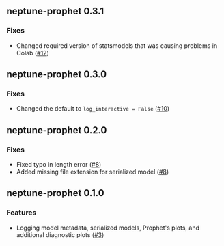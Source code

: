 ## neptune-prophet 0.3.1

### Fixes

- Changed required version of statsmodels that was causing problems in Colab ([#12](https://github.com/neptune-ai/neptune-prophet/pull/12))

## neptune-prophet 0.3.0

### Fixes
- Changed the default to `log_interactive = False` ([#10](https://github.com/neptune-ai/neptune-prophet/pull/10))

## neptune-prophet 0.2.0

### Fixes
- Fixed typo in length error ([#8](https://github.com/neptune-ai/neptune-prophet/pull/8))
- Added missing file extension for serialized model ([#8](https://github.com/neptune-ai/neptune-prophet/pull/8))

## neptune-prophet 0.1.0

### Features
- Logging model metadata, serialized models, Prophet's plots, and additional diagnostic plots ([#3](https://github.com/neptune-ai/neptune-prophet/pull/3))
